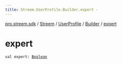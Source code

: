 ```yaml
---
title: Streem.UserProfile.Builder.expert - 
---
```


[pro.streem.sdk](../../../index.html) / [Streem](../../index.html) / [UserProfile](../index.html) / [Builder](index.html) / [expert](./expert.html)

# expert

`val expert: `[`Boolean`](https://kotlinlang.org/api/latest/jvm/stdlib/kotlin/-boolean/index.html)